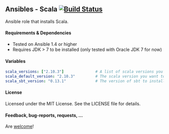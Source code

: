 ## Ansibles - Scala [![Build Status](https://travis-ci.org/Ansibles/scala.png)](https://travis-ci.org/Ansibles/scala)

Ansible role that installs Scala.

#### Requirements & Dependencies
- Tested on Ansible 1.4 or higher
- Requires JDK > 7 to be installed (only tested with Oracle JDK 7 for now)

#### Variables

```yaml
scala_versions: ["2.10.3"]              # A list of scala versions you want to have installed
scala_default_version: "2.10.3"         # The scala version you want to be the system default
scala_sbt_version: "0.13.1"             # The version of sbt to install
```

#### License

Licensed under the MIT License. See the LICENSE file for details.

#### Feedback, bug-reports, requests, ...

Are [welcome](https://github.com/ansibles/scala/issues)!

